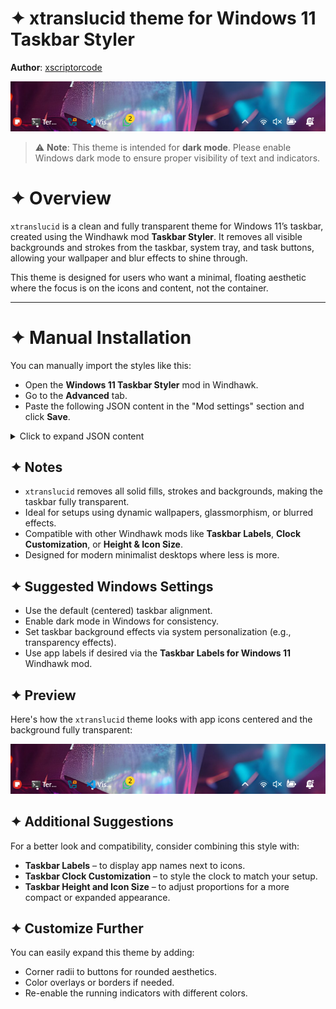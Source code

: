 # ✦ xtranslucid theme for Windows 11 Taskbar Styler

**Author**: [xscriptorcode](https://github.com/xscriptorcode)

![Demonstration](files/xtranslucid.png)

> ⚠️ **Note**: This theme is intended for **dark mode**. Please enable Windows dark mode to ensure proper visibility of text and indicators.

# ✦ Overview

`xtranslucid` is a clean and fully transparent theme for Windows 11’s taskbar, created using the Windhawk mod **Taskbar Styler**. It removes all visible backgrounds and strokes from the taskbar, system tray, and task buttons, allowing your wallpaper and blur effects to shine through.

This theme is designed for users who want a minimal, floating aesthetic where the focus is on the icons and content, not the container.

---

# ✦ Manual Installation

You can manually import the styles like this:

* Open the **Windows 11 Taskbar Styler** mod in Windhawk.
* Go to the **Advanced** tab.
* Paste the following JSON content in the "Mod settings" section and click **Save**.

<details>
<summary>Click to expand JSON content</summary>

```json
{
  "theme": "xtranslucid",
  "controlStyles[0].target": "Rectangle#BackgroundFill",
  "controlStyles[0].styles[0]": "Fill=Transparent",
  "controlStyles[1].target": "Rectangle#BackgroundStroke",
  "controlStyles[1].styles[0]": "Fill=Transparent",
  "controlStyles[2].target": "Grid#SystemTrayFrameGrid",
  "controlStyles[2].styles[0]": "Background=Transparent",
  "controlStyles[3].target": "Taskbar.TaskListLabeledButtonPanel > Border#BackgroundElement",
  "controlStyles[3].styles[0]": "Background=Transparent",
  "controlStyles[4].target": "Taskbar.TaskListButtonPanel#ExperienceToggleButtonRootPanel > Border#BackgroundElement",
  "controlStyles[4].styles[0]": "Background=Transparent",
  "controlStyles[5].target": "Taskbar.TaskListLabeledButtonPanel@CommonStates > Rectangle#RunningIndicator",
  "controlStyles[5].styles[0]": "Fill=White", 
  "controlStyles[5].styles[1]": "Height=3",
  "controlStyles[5].styles[2]": "RadiusX=2",
  "controlStyles[5].styles[3]": "RadiusY=2",
  "controlStyles[5].styles[4]": "VerticalAlignment=Bottom",
  "controlStyles[5].styles[5]": "Margin=16,0,16,4",
  "controlStyles[5].styles[6]": "StrokeThickness=0",
  "controlStyles[6].target": "Taskbar.TaskbarBackground",
  "controlStyles[6].styles[0]": "Background=Transparent",
  "controlStyles[7].target": "Taskbar.TaskbarFrame",
  "controlStyles[7].styles[0]": "Background=Transparent",
  "controlStyles[8].target": "Taskbar.BaseBackgroundElement",
  "controlStyles[8].styles[0]": "Background=Transparent",
  "controlStyles[9].target": "Taskbar.TaskbarBackgroundElement",
  "controlStyles[9].styles[0]": "Background=Transparent",
  "controlStyles[10].target": "TextBlock#LabelControl",
  "controlStyles[10].styles[0]": "Margin=1,0,0,0" 
}

```
</details>

## ✦ Notes

- `xtranslucid` removes all solid fills, strokes and backgrounds, making the taskbar fully transparent.
- Ideal for setups using dynamic wallpapers, glassmorphism, or blurred effects.
- Compatible with other Windhawk mods like **Taskbar Labels**, **Clock Customization**, or **Height & Icon Size**.
- Designed for modern minimalist desktops where less is more.

## ✦ Suggested Windows Settings

- Use the default (centered) taskbar alignment.
- Enable dark mode in Windows for consistency.
- Set taskbar background effects via system personalization (e.g., transparency effects).
- Use app labels if desired via the **Taskbar Labels for Windows 11** Windhawk mod.

## ✦ Preview

Here's how the `xtranslucid` theme looks with app icons centered and the background fully transparent:

![Demonstration](files/xtranslucid.png)

## ✦ Additional Suggestions

For a better look and compatibility, consider combining this style with:

- **Taskbar Labels** – to display app names next to icons.
- **Taskbar Clock Customization** – to style the clock to match your setup.
- **Taskbar Height and Icon Size** – to adjust proportions for a more compact or expanded appearance.

## ✦ Customize Further

You can easily expand this theme by adding:

- Corner radii to buttons for rounded aesthetics.
- Color overlays or borders if needed.
- Re-enable the running indicators with different colors.
